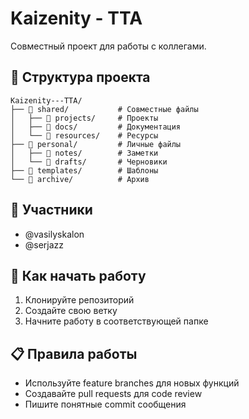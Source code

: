 # Kaizenity - TTA

Совместный проект для работы с коллегами.

## 📁 Структура проекта

```
Kaizenity---TTA/
├── 📁 shared/           # Совместные файлы
│   ├── 📁 projects/     # Проекты
│   ├── 📁 docs/         # Документация
│   └── 📁 resources/    # Ресурсы
├── 📁 personal/         # Личные файлы
│   ├── 📁 notes/        # Заметки
│   └── 📁 drafts/       # Черновики
├── 📁 templates/        # Шаблоны
└── 📁 archive/          # Архив
```

## 👥 Участники

- @vasilyskalon
- @serjazz

## 🚀 Как начать работу

1. Клонируйте репозиторий
2. Создайте свою ветку
3. Начните работу в соответствующей папке

## 📋 Правила работы

- Используйте feature branches для новых функций
- Создавайте pull requests для code review
- Пишите понятные commit сообщения
